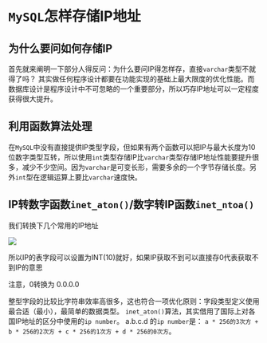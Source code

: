 # `MySQL`怎样存储IP地址

## 为什么要问如何存储IP

首先就来阐明一下部分人得反问：为什么要问IP得怎样存，直接`varchar`类型不就得了吗？
其实做任何程序设计都要在功能实现的基础上最大限度的优化性能。而数据库设计是程序设计中不可忽略的一个重要部分，所以巧存IP地址可以一定程度获得很大提升。
 
## 利用函数算法处理

在`MySQL`中没有直接提供IP类型字段，但如果有两个函数可以把IP与最大长度为10位数字类型互转，所以使用`int`类型存储IP比`varchar`类型存储IP地址性能要提升很多，减少不少空间。因为`varchar`是可变长形，需要多余的一个字节存储长度。另外`int`型在逻辑运算上要比`varchar`速度快。
 
## IP转数字函数`inet_aton()`/数字转IP函数`inet_ntoa()`

我们转换下几个常用的IP地址

![](http://i.imgur.com/PjCTl13.png)

所以IP的表字段可以设置为INT(10)就好，如果IP获取不到可以直接存0代表获取不到IP的意思

注意，0转换为 0.0.0.0
 
整型字段的比较比字符串效率高很多，这也符合一项优化原则：字段类型定义使用最合适（最小），最简单的数据类型。
`inet_aton()`算法，其实借用了国际上对各国IP地址的区分中使用的`ip number`。
a.b.c.d 的`ip number`是：
`a * 256的3次方 + b * 256的2次方 + c * 256的1次方 + d * 256的0次方`。